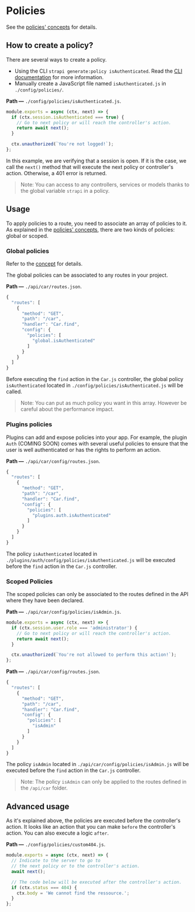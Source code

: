 # Policies

 See the [policies' concepts](../concepts/concepts.md#policies) for details.

## How to create a policy?

There are several ways to create a policy.
 - Using the CLI `strapi generate:policy isAuthenticated`. Read the [CLI documentation](../cli/CLI.md) for more information.
 - Manually create a JavaScript file named `isAuthenticated.js` in `./config/policies/`.

**Path —** `./config/policies/isAuthenticated.js`.
```js
module.exports = async (ctx, next) => {
  if (ctx.session.isAuthenticated === true) {
    // Go to next policy or will reach the controller's action.
    return await next();
  }

  ctx.unauthorized(`You're not logged!`);
};
```

In this example, we are verifying that a session is open. If it is the case, we call the `next()` method that will execute the next policy or controller's action. Otherwise, a 401 error is returned.

> Note: You can access to any controllers, services or models thanks to the global variable `strapi` in a policy.

## Usage

To apply policies to a route, you need to associate an array of policies to it. As explained in the [policies' concepts](../concepts/concepts.md#policies), there are two kinds of policies: global or scoped.

### Global policies

Refer to the [concept](../concepts/concepts.md#policies) for details.

The global policies can be associated to any routes in your project.

**Path —** `./api/car/routes.json`.
```js
{
  "routes": [
    {
      "method": "GET",
      "path": "/car",
      "handler": "Car.find",
      "config": {
        "policies": [
          "global.isAuthenticated"
        ]
      }
    }
  ]
}
```

Before executing the `find` action in the `Car.js` controller, the global policy `isAuthenticated` located in `./config/policies/isAuthenticated.js` will be called.

> Note: You can put as much policy you want in this array. However be careful about the performance impact.

### Plugins policies

Plugins can add and expose policies into your app. For example, the plugin `Auth` (COMING SOON) comes with several useful policies to ensure that the user is well authenticated or has the rights to perform an action.

**Path —** `./api/car/config/routes.json`.
```js
{
  "routes": [
    {
      "method": "GET",
      "path": "/car",
      "handler": "Car.find",
      "config": {
        "policies": [
          "plugins.auth.isAuthenticated"
        ]
      }
    }
  ]
}
```

The policy `isAuthenticated` located in `./plugins/auth/config/policies/isAuthenticated.js` will be executed before the `find` action in the `Car.js` controller.

### Scoped Policies

The scoped policies can only be associated to the routes defined in the API where they have been declared.

**Path —** `./api/car/config/policies/isAdmin.js`.
```js
module.exports = async (ctx, next) => {
  if (ctx.session.user.role === 'administrator') {
    // Go to next policy or will reach the controller's action.
    return await next();
  }

  ctx.unauthorized(`You're not allowed to perform this action!`);
};
```

**Path —** `./api/car/config/routes.json`.
```js
{
  "routes": [
    {
      "method": "GET",
      "path": "/car",
      "handler": "Car.find",
      "config": {
        "policies": [
          "isAdmin"
        ]
      }
    }
  ]
}
```

The policy `isAdmin` located in `./api/car/config/policies/isAdmin.js` will be executed before the `find` action in the `Car.js` controller.

> Note: The policy `isAdmin` can only be applied to the routes defined in the `/api/car` folder.

## Advanced usage

As it's explained above, the policies are executed before the controller's action. It looks like an action that you can make `before` the controller's action. You can also execute a logic `after`.

**Path —** `./config/policies/custom404.js`.
```js
module.exports = async (ctx, next) => {
  // Indicate to the server to go to
  // the next policy or to the controller's action.
  await next();

  // The code below will be executed after the controller's action.
  if (ctx.status === 404) {
    ctx.body = 'We cannot find the ressource.';
  }
};
```
